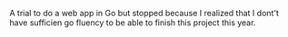 A trial to do a web app in Go but stopped because I realized that I dont't have sufficien go fluency to be able to finish this project this year.
